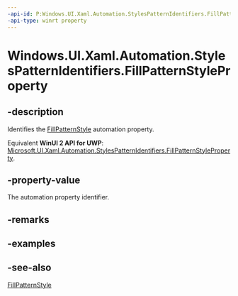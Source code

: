 ```yaml
---
-api-id: P:Windows.UI.Xaml.Automation.StylesPatternIdentifiers.FillPatternStyleProperty
-api-type: winrt property
---
```


<!-- Property syntax
public Windows.UI.Xaml.Automation.AutomationProperty FillPatternStyleProperty { get; }
-->

# Windows.UI.Xaml.Automation.StylesPatternIdentifiers.FillPatternStyleProperty

## -description
Identifies the [FillPatternStyle](../windows.ui.xaml.automation.provider/istylesprovider_fillpatternstyle.md) automation property.

Equivalent **WinUI 2 API for UWP**: [Microsoft.UI.Xaml.Automation.StylesPatternIdentifiers.FillPatternStyleProperty](/windows/winui/api/microsoft.ui.xaml.automation.stylespatternidentifiers.fillpatternstyleproperty).

## -property-value
The automation property identifier.

## -remarks

## -examples

## -see-also
[FillPatternStyle](../windows.ui.xaml.automation.provider/istylesprovider_fillpatternstyle.md)
